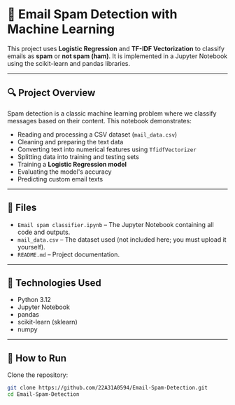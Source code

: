 # 📧 Email Spam Detection with Machine Learning

This project uses **Logistic Regression** and **TF-IDF Vectorization** to classify emails as **spam** or **not spam (ham)**. It is implemented in a Jupyter Notebook using the scikit-learn and pandas libraries.

---

## 🔍 Project Overview

Spam detection is a classic machine learning problem where we classify messages based on their content. This notebook demonstrates:

- Reading and processing a CSV dataset (`mail_data.csv`)
- Cleaning and preparing the text data
- Converting text into numerical features using `TfidfVectorizer`
- Splitting data into training and testing sets
- Training a **Logistic Regression model**
- Evaluating the model's accuracy
- Predicting custom email texts

---

## 📁 Files

- `Email spam classifier.ipynb` – The Jupyter Notebook containing all code and outputs.
- `mail_data.csv` – The dataset used (not included here; you must upload it yourself).
- `README.md` – Project documentation.

---

## 🧠 Technologies Used

- Python 3.12
- Jupyter Notebook
- pandas
- scikit-learn (sklearn)
- numpy

---

## 🚀 How to Run

Clone the repository:
   ```bash
   git clone https://github.com/22A31A0594/Email-Spam-Detection.git
   cd Email-Spam-Detection
